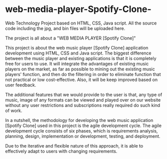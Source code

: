 # web-media-player-Spotify-Clone-

Web Technology Project based on HTML, CSS, Java script.
All the source code including the jpg, and bin files will be uploaded here.

The project is all about a "WEB MEDIA PLAYER [Spotify Clone]"

This project is about the web music player [Spotify Clone] application development using HTML, CSS and Java script. 
The biggest difference between the music player and existing applications is that it is completely free for users to use. 
It will integrate the advantages of existing music players on the market, as far as possible to mining out the existing 
music players' function, and then do the filtering in order to eliminate function that not practical or low cost-effective. 
Also, it will be keep improved based on user feedback.

The additional features that we would provide to the user is that, any type of music, 
image of any formats can be viewed and played over on our website without any user restrictions 
and subscriptions really required do such kind of work.

In a nutshell, the methodology for developing the web music application [Spotify Clone] used in this project 
is the agile development cycle. The agile development cycle consists of six phases, which is requirements analysis, 
planning, design, implementation or development, testing, and deployment. 

Due to the iterative and flexible nature of this approach, it is able to effectively adapt to users 
with changing requirements.
